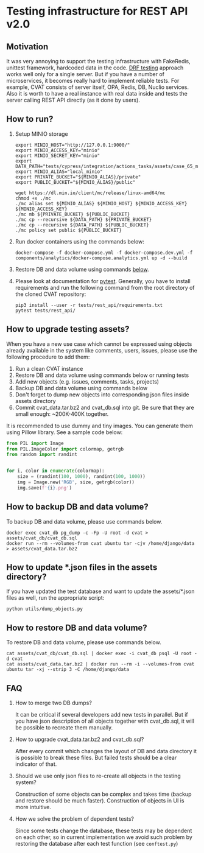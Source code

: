<!--
 Copyright (C) 2021 Intel Corporation

 SPDX-License-Identifier: MIT
-->

# Testing infrastructure for REST API v2.0

## Motivation

It was very annoying to support the testing infrastructure with FakeRedis,
unittest framework, hardcoded data in the code.
[DRF testing](https://www.django-rest-framework.org/api-guide/testing/)
approach works well only for a single server. But if you have a number
of microservices, it becomes really hard to implement reliable tests.
For example, CVAT consists of server itself, OPA, Redis, DB, Nuclio services.
Also it is worth to have a real instance with real data inside and tests
the server calling REST API directly (as it done by users).

## How to run?

1. Setup MINIO storage
   ```console
   export MINIO_HOST="http://127.0.0.1:9000/"
   export MINIO_ACCESS_KEY="minio"
   export MINIO_SECRET_KEY="minio"
   export DATA_PATH="tests/cypress/integration/actions_tasks/assets/case_65_manifest/"
   export MINIO_ALIAS="local_minio"
   export PRIVATE_BUCKET="${MINIO_ALIAS}/private"
   export PUBLIC_BUCKET="${MINIO_ALIAS}/public"

   wget https://dl.min.io/client/mc/release/linux-amd64/mc
   chmod +x ./mc
   ./mc alias set ${MINIO_ALIAS} ${MINIO_HOST} ${MINIO_ACCESS_KEY} ${MINIO_ACCESS_KEY}
   ./mc mb ${PRIVATE_BUCKET} ${PUBLIC_BUCKET}
   ./mc cp --recursive ${DATA_PATH} ${PRIVATE_BUCKET}
   ./mc cp --recursive ${DATA_PATH} ${PUBLIC_BUCKET}
   ./mc policy set public ${PUBLIC_BUCKET}
   ```

1. Run docker containers using the commands below:
   ```console
   docker-compose -f docker-compose.yml -f docker-compose.dev.yml -f components/analytics/docker-compose.analytics.yml up -d --build
   ```
1. Restore DB and data volume using commands [below](#how-to-restore-db-and-data-volume).
1. Please look at documentation for [pytest](https://docs.pytest.org/en/6.2.x/).
   Generally, you have to install requirements and run the following command from
   the root directory of the cloned CVAT repository:

   ```console
   pip3 install --user -r tests/rest_api/requirements.txt
   pytest tests/rest_api/
   ```

## How to upgrade testing assets?

When you have a new use case which cannot be expressed using objects already
available in the system like comments, users, issues, please use the following
procedure to add them:

1. Run a clean CVAT instance
1. Restore DB and data volume using commands below or running tests
1. Add new objects (e.g. issues, comments, tasks, projects)
1. Backup DB and data volume using commands below
1. Don't forget to dump new objects into corresponding json files inside
   assets directory
1. Commit cvat_data.tar.bz2 and cvat_db.sql into git. Be sure that they are
   small enough: ~200K-400K together.

It is recommended to use dummy and tiny images. You can generate them using
Pillow library. See a sample code below:

```python
from PIL import Image
from PIL.ImageColor import colormap, getrgb
from random import randint


for i, color in enumerate(colormap):
    size = (randint(100, 1000), randint(100, 1000))
    img = Image.new('RGB', size, getrgb(color))
    img.save(f'{i}.png')
```

## How to backup DB and data volume?

To backup DB and data volume, please use commands below.

```console
docker exec cvat_db pg_dump -c -Fp -U root -d cvat > assets/cvat_db/cvat_db.sql
docker run --rm --volumes-from cvat ubuntu tar -cjv /home/django/data > assets/cvat_data.tar.bz2
```

## How to update *.json files in the assets directory?

If you have updated the test database and want to update the assets/*.json
files as well, run the appropriate script:

```
python utils/dump_objects.py
```

## How to restore DB and data volume?

To restore DB and data volume, please use commands below.

```console
cat assets/cvat_db/cvat_db.sql | docker exec -i cvat_db psql -U root -d cvat
cat assets/cvat_data.tar.bz2 | docker run --rm -i --volumes-from cvat ubuntu tar -xj --strip 3 -C /home/django/data
```

## FAQ

1. How to merge two DB dumps?

   It can be critical if several developers add new tests in parallel. But if
   you have json description of all objects together with cvat_db.sql, it will
   be possible to recreate them manually.

1. How to upgrade cvat_data.tar.bz2 and cvat_db.sql?

   After every commit which changes the layout of DB and data directory it is
   possible to break these files. But failed tests should be a clear indicator
   of that.

1. Should we use only json files to re-create all objects in the testing
   system?

   Construction of some objects can be complex and takes time (backup
   and restore should be much faster). Construction of objects in UI is more
   intuitive.

1. How we solve the problem of dependent tests?

   Since some tests change the database, these tests may be dependent on each
   other, so in current implementation we avoid such problem by restoring
   the database after each test function (see `conftest.py`)
